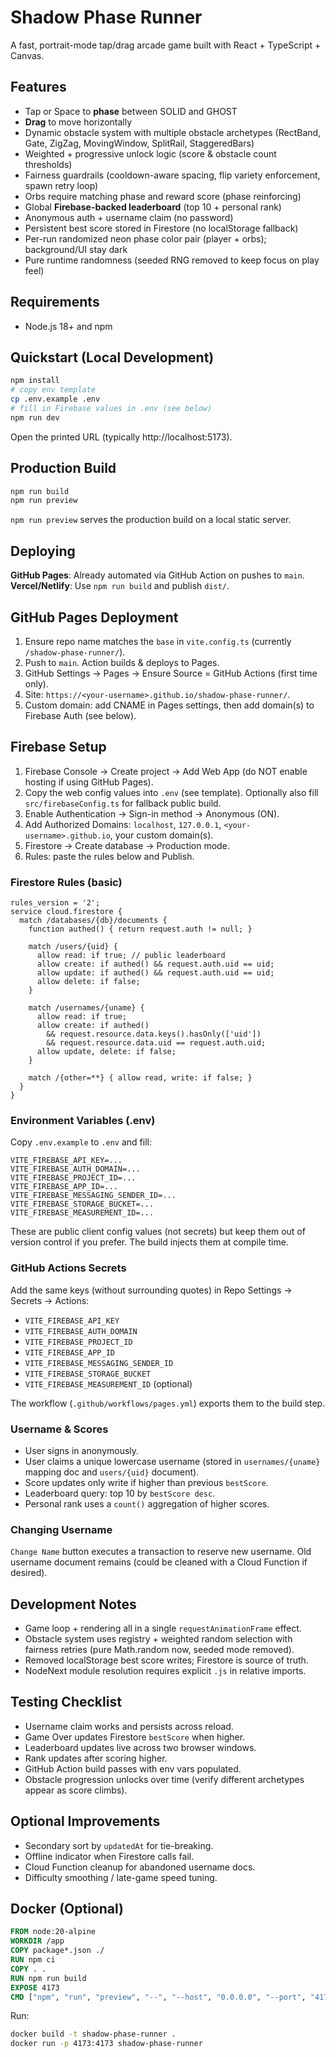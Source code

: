 # Shadow Phase Runner

A fast, portrait-mode tap/drag arcade game built with React + TypeScript + Canvas.

## Features
- Tap or Space to **phase** between SOLID and GHOST
- **Drag** to move horizontally
- Dynamic obstacle system with multiple obstacle archetypes (RectBand, Gate, ZigZag, MovingWindow, SplitRail, StaggeredBars)
- Weighted + progressive unlock logic (score & obstacle count thresholds)
- Fairness guardrails (cooldown-aware spacing, flip variety enforcement, spawn retry loop)
- Orbs require matching phase and reward score (phase reinforcing)
- Global **Firebase-backed leaderboard** (top 10 + personal rank)
- Anonymous auth + username claim (no password)
- Persistent best score stored in Firestore (no localStorage fallback)
- Per-run randomized neon phase color pair (player + orbs); background/UI stay dark
- Pure runtime randomness (seeded RNG removed to keep focus on play feel)

## Requirements
- Node.js 18+ and npm

## Quickstart (Local Development)
```bash
npm install
# copy env template
cp .env.example .env
# fill in Firebase values in .env (see below)
npm run dev
```
Open the printed URL (typically http://localhost:5173).

## Production Build
```bash
npm run build
npm run preview
```
`npm run preview` serves the production build on a local static server.

## Deploying
**GitHub Pages**: Already automated via GitHub Action on pushes to `main`.
**Vercel/Netlify**: Use `npm run build` and publish `dist/`.

## GitHub Pages Deployment
1. Ensure repo name matches the `base` in `vite.config.ts` (currently `/shadow-phase-runner/`).
2. Push to `main`. Action builds & deploys to Pages. 
3. GitHub Settings → Pages → Ensure Source = GitHub Actions (first time only).
4. Site: `https://<your-username>.github.io/shadow-phase-runner/`.
5. Custom domain: add CNAME in Pages settings, then add domain(s) to Firebase Auth (see below).

## Firebase Setup
1. Firebase Console → Create project → Add Web App (do NOT enable hosting if using GitHub Pages).
2. Copy the web config values into `.env` (see template). Optionally also fill `src/firebaseConfig.ts` for fallback public build.
3. Enable Authentication → Sign-in method → Anonymous (ON).
4. Add Authorized Domains: `localhost`, `127.0.0.1`, `<your-username>.github.io`, your custom domain(s).
5. Firestore → Create database → Production mode.
6. Rules: paste the rules below and Publish.

### Firestore Rules (basic)
```
rules_version = '2';
service cloud.firestore {
  match /databases/{db}/documents {
    function authed() { return request.auth != null; }

    match /users/{uid} {
      allow read: if true; // public leaderboard
      allow create: if authed() && request.auth.uid == uid;
      allow update: if authed() && request.auth.uid == uid;
      allow delete: if false;
    }

    match /usernames/{uname} {
      allow read: if true;
      allow create: if authed()
        && request.resource.data.keys().hasOnly(['uid'])
        && request.resource.data.uid == request.auth.uid;
      allow update, delete: if false;
    }

    match /{other=**} { allow read, write: if false; }
  }
}
```

### Environment Variables (.env)
Copy `.env.example` to `.env` and fill:
```
VITE_FIREBASE_API_KEY=...
VITE_FIREBASE_AUTH_DOMAIN=...
VITE_FIREBASE_PROJECT_ID=...
VITE_FIREBASE_APP_ID=...
VITE_FIREBASE_MESSAGING_SENDER_ID=...
VITE_FIREBASE_STORAGE_BUCKET=...
VITE_FIREBASE_MEASUREMENT_ID=...
```
These are public client config values (not secrets) but keep them out of version control if you prefer. The build injects them at compile time.

### GitHub Actions Secrets
Add the same keys (without surrounding quotes) in Repo Settings → Secrets → Actions:
- `VITE_FIREBASE_API_KEY`
- `VITE_FIREBASE_AUTH_DOMAIN`
- `VITE_FIREBASE_PROJECT_ID`
- `VITE_FIREBASE_APP_ID`
- `VITE_FIREBASE_MESSAGING_SENDER_ID`
- `VITE_FIREBASE_STORAGE_BUCKET`
- `VITE_FIREBASE_MEASUREMENT_ID` (optional)

The workflow (`.github/workflows/pages.yml`) exports them to the build step.

### Username & Scores
- User signs in anonymously.
- User claims a unique lowercase username (stored in `usernames/{uname}` mapping doc and `users/{uid}` document).
- Score updates only write if higher than previous `bestScore`.
- Leaderboard query: top 10 by `bestScore desc`.
- Personal rank uses a `count()` aggregation of higher scores.

### Changing Username
`Change Name` button executes a transaction to reserve new username. Old username document remains (could be cleaned with a Cloud Function if desired).

## Development Notes
- Game loop + rendering all in a single `requestAnimationFrame` effect.
- Obstacle system uses registry + weighted random selection with fairness retries (pure Math.random now, seeded mode removed).
- Removed localStorage best score writes; Firestore is source of truth.
- NodeNext module resolution requires explicit `.js` in relative imports.

## Testing Checklist
- Username claim works and persists across reload.
- Game Over updates Firestore `bestScore` when higher.
- Leaderboard updates live across two browser windows.
- Rank updates after scoring higher.
- GitHub Action build passes with env vars populated.
- Obstacle progression unlocks over time (verify different archetypes appear as score climbs).

## Optional Improvements
- Secondary sort by `updatedAt` for tie-breaking.
- Offline indicator when Firestore calls fail.
- Cloud Function cleanup for abandoned username docs.
- Difficulty smoothing / late-game speed tuning.

## Docker (Optional)
```Dockerfile
FROM node:20-alpine
WORKDIR /app
COPY package*.json ./
RUN npm ci
COPY . .
RUN npm run build
EXPOSE 4173
CMD ["npm", "run", "preview", "--", "--host", "0.0.0.0", "--port", "4173"]
```

Run:
```bash
docker build -t shadow-phase-runner .
docker run -p 4173:4173 shadow-phase-runner
```
